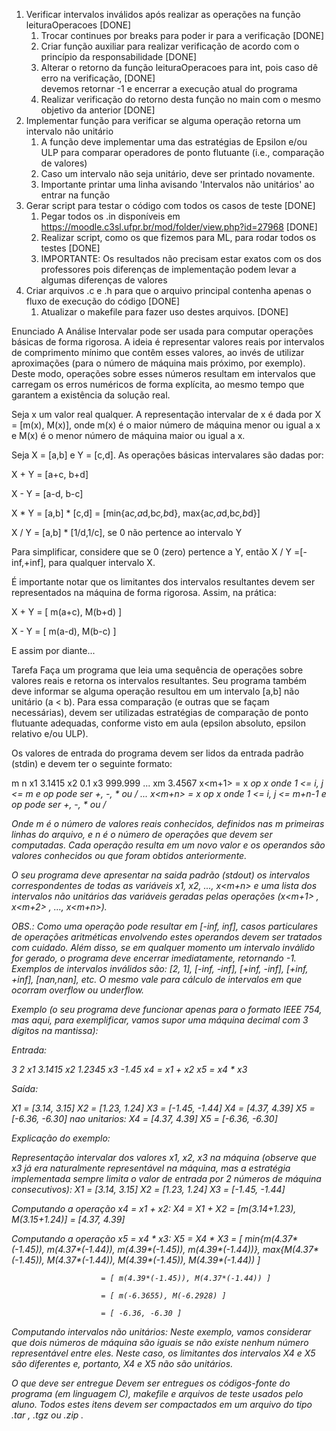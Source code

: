 1. Verificar intervalos inválidos após realizar as operações na função leituraOperacoes [DONE]
	1. Trocar continues por breaks para poder ir para a verificação [DONE]
	2. Criar função auxiliar para realizar verificação de acordo com o princípio da responsabilidade [DONE]
	3. Alterar o retorno da função leituraOperacoes para int, pois caso dê erro na verificação, [DONE]  
			devemos retornar -1 e encerrar a execução atual do programa 
	4. Realizar verificação do retorno desta função no main com o mesmo objetivo da anterior [DONE]
2. Implementar função para verificar se alguma operação retorna um intervalo não unitário
	1. A função deve implementar uma das estratégias de Epsilon e/ou ULP para comparar operadores
			de ponto flutuante (i.e., comparação de valores)
	2. Caso um intervalo não seja unitário, deve ser printado novamente.
	3. Importante printar uma linha avisando 'Intervalos não unitários' ao entrar na função
3. Gerar script para testar o código com todos os casos de teste [DONE]
	1. Pegar todos os .in disponíveis em https://moodle.c3sl.ufpr.br/mod/folder/view.php?id=27968 [DONE]
	2. Realizar script, como os que fizemos para ML, para rodar todos os testes [DONE]
	3. IMPORTANTE: Os resultados não precisam estar exatos com os dos professores pois diferenças de
			implementação podem levar a algumas diferenças de valores
4. Criar arquivos .c e .h para que o arquivo principal contenha apenas o fluxo de execução do código [DONE]
	1. Atualizar o makefile para fazer uso destes arquivos. [DONE]



Enunciado
A Análise Intervalar pode ser usada para computar operações básicas de forma rigorosa. A ideia é representar valores reais por intervalos de comprimento mínimo que contêm esses valores, ao invés de utilizar aproximações (para o número de máquina mais próximo, por exemplo). Deste modo, operações sobre esses números resultam em intervalos que carregam os erros numéricos de forma explícita, ao mesmo tempo que garantem a existência da solução real.

Seja x um valor real qualquer. A representação intervalar de x é dada por X = [m(x), M(x)], onde m(x) é o maior número de máquina menor ou igual a x e M(x) é o menor número de máquina maior ou igual a x.

Seja X = [a,b] e Y = [c,d]. As operações básicas intervalares são dadas por:

X + Y = [a+c, b+d]

X - Y = [a-d, b-c]

X * Y = [a,b] * [c,d]  =  [min{a*c,a*d,b*c,b*d}, max{a*c,a*d,b*c,b*d}]

X / Y = [a,b] * [1/d,1/c], se 0 não pertence ao intervalo Y

Para simplificar, considere que se 0 (zero)  pertence a Y, então X / Y =[-inf,+inf], para qualquer intervalo X.

É importante notar que os limitantes dos intervalos resultantes devem ser representados na máquina de forma rigorosa. Assim, na prática:

X + Y = [ m(a+c), M(b+d) ]

X - Y = [ m(a-d), M(b-c) ]

E assim por diante...

                            

Tarefa
Faça um programa que leia uma sequência de operações sobre valores reais e retorna os intervalos resultantes. Seu programa também deve informar se alguma operação resultou em um intervalo [a,b] não unitário (a < b). Para essa comparação (e outras que se façam necessárias), devem ser utilizadas estratégias de comparação de ponto flutuante adequadas, conforme visto em aula (epsilon absoluto, epsilon relativo e/ou ULP).

Os valores de entrada do programa devem ser lidos da entrada padrão (stdin) e devem ter o seguinte formato:

m  n
x1    3.1415
x2    0.1
x3    999.999
...
xm   3.4567
x<m+1> = x<i> op x<j>       onde 1 <= i, j <= m    e  op  pode ser +, -, * ou /
...
x<m+n> = x<i> op x<j>       onde 1 <= i, j <= m+n-1   e  op  pode ser +, -, * ou /

Onde m é o número de valores reais conhecidos, definidos nas m primeiras linhas do arquivo, e n é o número de operações que devem ser computadas. Cada operação resulta em um novo valor e os operandos são valores conhecidos ou que foram obtidos anteriormente.

O seu programa deve apresentar na saida padrão (stdout) os intervalos correspondentes de todas as variáveis x1, x2, ..., x<m+n> e uma lista dos intervalos não unitários das variáveis geradas pelas operações (x<m+1> , x<m+2> , ..., x<m+n>).

OBS.: Como uma operação pode resultar em [-inf, inf], casos particulares de operações aritméticas envolvendo estes operandos devem ser tratados com cuidado. Além disso, se em qualquer momento um intervalo inválido for gerado, o programa deve encerrar imediatamente, retornando -1. Exemplos de intervalos inválidos são: [2, 1], [-inf, -inf], [+inf, -inf], [+inf, +inf], [nan,nan], etc. O mesmo vale para cálculo de intervalos em que ocorram overflow ou underflow.

Exemplo (o seu programa deve funcionar apenas para o formato IEEE 754, mas aqui, para exemplificar, vamos supor uma máquina decimal com 3 dígitos na mantissa):

Entrada:

3 2
x1   3.1415
x2   1.2345
x3   -1.45
x4 = x1 + x2
x5 = x4 * x3

Saída:

X1 = [3.14, 3.15]
X2 = [1.23, 1.24]
X3 = [-1.45, -1.44]
X4 = [4.37, 4.39]
X5 = [-6.36, -6.30]
nao unitarios:
X4 = [4.37, 4.39]
X5 = [-6.36, -6.30]

 

Explicação do exemplo:

Representação intervalar dos valores x1, x2, x3 na máquina (observe que x3 já era naturalmente representável na máquina, mas a estratégia implementada sempre limita o valor de entrada por 2 números de máquina consecutivos):
X1 = [3.14, 3.15]
X2 = [1.23, 1.24]
X3 = [-1.45, -1.44]


Computando a operação x4 = x1 + x2:
X4 = X1 + X2 = [m(3.14+1.23), M(3.15+1.24)] = [4.37, 4.39]

Computando a operação x5 = x4 * x3:
X5 = X4 * X3 = [ min{m(4.37*(-1.45)), m(4.37*(-1.44)), m(4.39*(-1.45)), m(4.39*(-1.44))}, max{M(4.37*(-1.45)), M(4.37*(-1.44)), M(4.39*(-1.45)), M(4.39*(-1.44)) ]

                        = [ m(4.39*(-1.45)), M(4.37*(-1.44)) ]

                        = [ m(-6.3655), M(-6.2928) ]

                        = [ -6.36, -6.30 ]



Computando intervalos não unitários:
Neste exemplo, vamos considerar que dois números de máquina são iguais se não existe nenhum número representável entre eles. Neste caso, os limitantes dos intervalos X4 e X5 são diferentes e, portanto, X4 e X5 não são unitários.

O que deve ser entregue
Devem ser entregues os códigos-fonte do programa (em linguagem C), makefile e arquivos de teste usados pelo aluno. Todos estes itens devem ser compactados em um arquivo do tipo .tar , .tgz ou .zip .